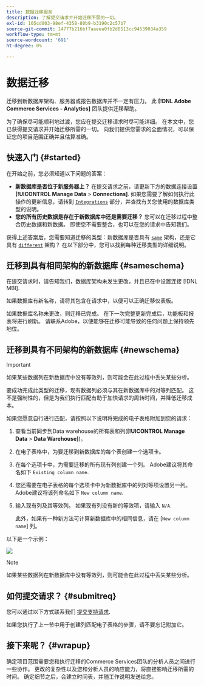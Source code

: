 ```yaml
---
title: 数据迁移服务
description: 了解提交请求并开始迁移所需的一切。
exl-id: 105cd003-98ef-4358-80b9-b3190c2c57b7
source-git-commit: 14777b216bf7aaeea0fb2d0513cc94539034a359
workflow-type: tm+mt
source-wordcount: '691'
ht-degree: 0%

---
```


# 数据迁移

迁移到新数据库架构、服务器或报告数据库并不一定有压力。 此 **[!DNL Adobe Commerce Services - Analytics]** 团队提供迁移帮助。

为了确保尽可能顺利地过渡，您应在提交迁移请求时尽可能详细。 在本文中，您已获得提交请求并开始迁移所需的一切。 向我们提供您需求的全面情况，可以保证您的项目范围正确并且估算准确。

## 快速入门 {#started}

在开始之前，您必须知道以下问题的答案：

* **新数据库是否位于新服务器上？** 在提交请求之前，请更新下方的数据连接设置 **[!UICONTROL Manage Data** > **Connections]**. 如果您需要了解如何执行此操作的更新信息，请转到 [`Integrations`](../integrations/integrations.md) 部分，并查找有关您使用的数据库类型的说明。
* **您的所有历史数据是存在于新数据库中还是需要迁移？** 您可以在迁移过程中整合历史数据和新数据。 即使您不需要整合，也可以在您的请求中告知我们。

获得上述答案后，您需要知道迁移的类型：新数据库是否具有 [`same`](#sameschema) 架构，还是它具有 [`different`](#newschema) 架构？ 在以下部分中，您可以找到每种迁移类型的详细说明。

## 迁移到具有相同架构的新数据库 {#sameschema}

在提交请求时，请告知我们，数据库架构未发生更改，并且已在中设置连接 [!DNL MBI].

如果数据库有新名称，请将其包含在请求中，以便可以正确迁移仪表板。

如果数据库名称未更改，则迁移已完成。 在下一次完整更新完成后，功能板和报表将进行刷新。 请联系Adobe，以便能够在迁移可能导致的任何问题上保持领先地位。

## 迁移到具有不同架构的新数据库 {#newschema}

>[!IMPORTANT]
>
>如果某些数据列在新数据库中没有等效列，则可能会在此过程中丢失某些分析。

要成功完成此类型的迁移，现有数据列必须与其在新数据库中的对等列匹配。 这不是强制性的，但是为我们执行匹配有助于加快请求的周转时间，并降低迁移成本。

如果您愿意自行进行匹配，请按照以下说明将完成的电子表格附加到您的请求：

1. 查看当前同步到Data warehouse的所有表和列(**[!UICONTROL Manage Data** > **Data Warehouse]**)。
1. 在电子表格中，为要迁移到新数据库的每个表创建一个选项卡。
1. 在每个选项卡中，为需要迁移的所有现有列创建一个列。 Adobe建议将其命名如下 `Existing column name`.
1. 您还需要在电子表格的每个选项卡中为新数据库中的列对等项设置另一列。 Adobe建议将该列命名如下 `New column name`.
1. 输入现有列及其等效列。 如果现有列没有新的等效项，请输入 `N/A`.

   此外，如果有一种新方法可计算新数据库中的相同信息，请在 [`New column name`] 列。

以下是一个示例：

![](../../../assets/Migration_Spreadsheet.png)

>[!NOTE]
>
>如果某些数据列在新数据库中没有等效列，则可能会在此过程中丢失某些分析。

## 如何提交请求？ {#submitreq}

您可以通过以下方式联系我们 [提交支持请求](../../../guide-overview.md).

如果您执行了上一节中用于创建列匹配电子表格的步骤，请不要忘记附加它。

## 接下来呢？ {#wrapup}

确定项目范围需要您和执行迁移的Commerce Services团队的分析人员之间进行一些协作。 更改的复杂性以及您和分析人员的响应能力，将直接影响迁移所需的时间。 确定细节之后，会建立时间表，并随工作说明发送给您。

